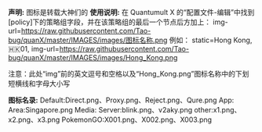 **声明:**
图标是转载大神们的
**使用说明:**
在 Quantumult X 的“配置文件-编辑”中找到[policy]下的策略组字段，并在该策略组的最后一个节点后方加上：
img-url=https://raw.githubusercontent.com/Tao-bug/quanX/master/IMAGES/images/图标名称.png
例如：
static=Hong Kong, 🇭🇰01, img-url=https://raw.githubusercontent.com/Tao-bug/quanX/master/IMAGES/images/Hong_Kong.png

注意：此处“img”前的英文逗号和空格以及“Hong_Kong.png”图标名称中的下划短横线和字母大小写


**图标名录:**
Default:Direct.png、Proxy.png、Reject.png、Qure.png
App:
Area:Singapore.png
Media:
Server:blink.png、v2aky.png
other:x1.png、x2.png、x3.png
PokemonGO:X001.png、X002.png、X003.png
